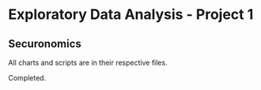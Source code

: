 # Exploratory Data Analysis - Project 1
## Securonomics

All charts and scripts are in their respective files.

Completed.